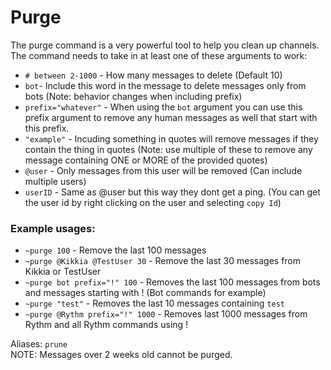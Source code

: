 # Purge
The purge command is a very powerful tool to help you clean up channels. The command needs to take in at least one of these arguments to work: 
- `# between 2-1000` - How many messages to delete (Default 10)
- `bot`- Include this word in the message to delete messages only from bots (Note: behavior changes when including prefix)
- `prefix="whatever"` - When using the `bot` argument you can use this prefix argument to remove any human messages as well that start with this prefix.
- `"example"` - Incuding something in quotes will remove messages if they contain the thing in quotes (Note: use multiple of these to remove any message containing ONE or MORE of the provided quotes)
- `@user` - Only messages from this user will be removed (Can include multiple users)
- `userID` - Same as @user but this way they dont get a ping. (You can get the user id by right clicking on the user and selecting `copy Id`)

### Example usages:
- `~purge 100` - Remove the last 100 messages
- `~purge @Kikkia @TestUser 30` - Remove the last 30 messages from Kikkia or TestUser
- `~purge bot prefix="!" 100` - Removes the last 100 messages from bots and messages starting with ! (Bot commands for example)
- `~purge "test"` - Removes the last 10 messages containing `test`
- `~purge @Rythm prefix="!" 1000` - Removes last 1000 messages from Rythm and all Rythm commands using !

Aliases: `prune`  
NOTE: Messages over 2 weeks old cannot be purged.
